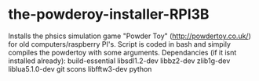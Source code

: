 # the-powderoy-installer-RPI3B
Installs the phsics simulation game "Powder Toy" (http://powdertoy.co.uk/) for old computers/raspberry PI's.
Script is coded in bash and simpily compiles the powdertoy with some arguments. 
Dependancies (if it isnt installed already):
build-essential libsdl1.2-dev libbz2-dev zlib1g-dev liblua5.1.0-dev git scons libfftw3-dev python

